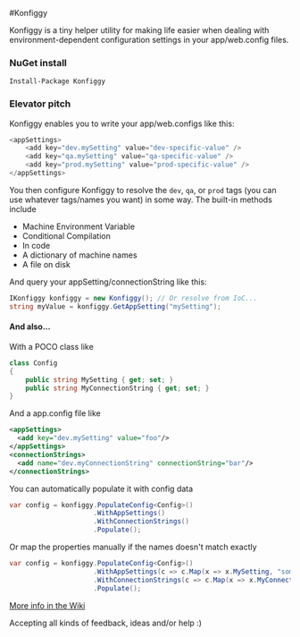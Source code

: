 #Konfiggy

Konfiggy is a tiny helper utility for making life easier when dealing with environment-dependent configuration settings in your app/web.config files.

### NuGet install
`Install-Package Konfiggy`

### Elevator pitch
Konfiggy enables you to write your app/web.configs like this:

```csharp
<appSettings>
    <add key="dev.mySetting" value="dev-specific-value" />
    <add key="qa.mySetting" value="qa-specific-value" />
    <add key="prod.mySetting" value="prod-specific-value" />
</appSettings>
```
You then configure Konfiggy to resolve the `dev`, `qa`, or `prod` tags (you can use whatever tags/names you want) in some way. The built-in methods include
- Machine Environment Variable
- Conditional Compilation
- In code
- A dictionary of machine names
- A file on disk

And query your appSetting/connectionString like this:
```csharp
IKonfiggy konfiggy = new Konfiggy(); // Or resolve from IoC...
string myValue = konfiggy.GetAppSetting("mySetting");
```

#### And also...

With a POCO class like

```csharp
class Config
{
    public string MySetting { get; set; }
    public string MyConnectionString { get; set; }
}
```

And a app.config file like

```xml
<appSettings>
  <add key="dev.mySetting" value="foo"/>
</appSettings>
<connectionStrings>
  <add name="dev.myConnectionString" connectionString="bar"/>
</connectionStrings>
```
You can automatically populate it with config data
```csharp
var config = konfiggy.PopulateConfig<Config>()
                     .WithAppSettings()
                     .WithConnectionStrings()
                     .Populate();
```
Or map the properties manually if the names doesn't match exactly
```csharp
var config = konfiggy.PopulateConfig<Config>()
                     .WithAppSettings(c => c.Map(x => x.MySetting, "someAppSettingKey"))
                     .WithConnectionStrings(c => c.Map(x => x.MyConnectionString, "someConnectionStringName"))
                     .Populate();
```

[More info in the Wiki](https://github.com/eaardal/Konfiggy/wiki/Getting-started) 

Accepting all kinds of feedback, ideas and/or help :)

